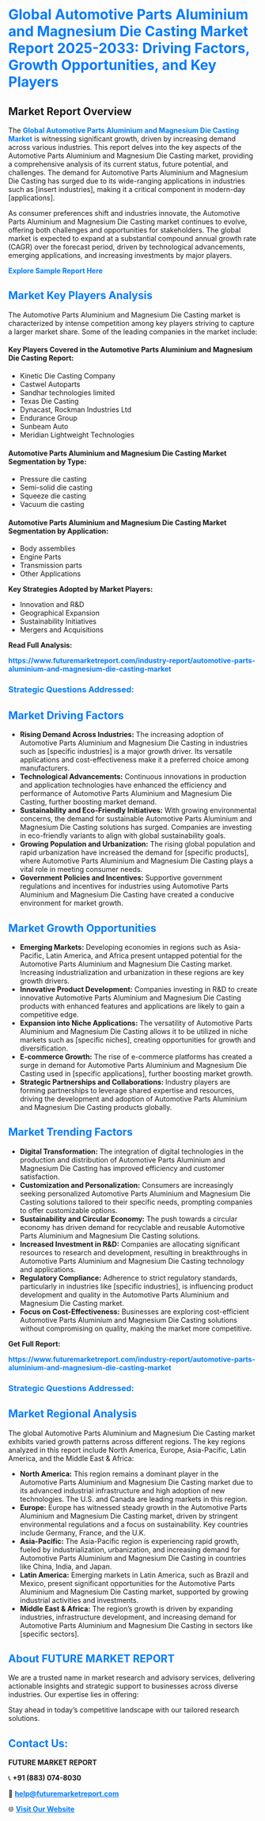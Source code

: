 <h1 style="color: #007BFF;">Global Automotive Parts Aluminium and Magnesium Die Casting Market Report 2025-2033: Driving Factors, Growth Opportunities, and Key Players</h1>

<section id="overview">
<h2>Market Report Overview</h2>
<p>The <a href="https://www.futuremarketreport.com/industry-report/automotive-parts-aluminium-and-magnesium-die-casting-market" style="color: #007BFF; text-decoration: none;"><strong>Global Automotive Parts Aluminium and Magnesium Die Casting Market</strong></a> is witnessing significant growth, driven by increasing demand across various industries. This report delves into the key aspects of the Automotive Parts Aluminium and Magnesium Die Casting market, providing a comprehensive analysis of its current status, future potential, and challenges. The demand for Automotive Parts Aluminium and Magnesium Die Casting has surged due to its wide-ranging applications in industries such as [insert industries], making it a critical component in modern-day [applications].</p>
<p>As consumer preferences shift and industries innovate, the Automotive Parts Aluminium and Magnesium Die Casting market continues to evolve, offering both challenges and opportunities for stakeholders. The global market is expected to expand at a substantial compound annual growth rate (CAGR) over the forecast period, driven by technological advancements, emerging applications, and increasing investments by major players.</p>
</section>

<section id="overview">
<p><a href="https://www.futuremarketreport.com/request-sample/reportId=115059" style="color: #007BFF; text-decoration: none;"><strong>Explore Sample Report Here</strong></a></p>
</section>

<section id="key-players">
<h2 style="color: #007BFF;">Market Key Players Analysis</h2>
<p>The Automotive Parts Aluminium and Magnesium Die Casting market is characterized by intense competition among key players striving to capture a larger market share. Some of the leading companies in the market include:</p>
<h4>Key Players Covered in the Automotive Parts Aluminium and Magnesium Die Casting Report:</h4>
<ul><li>Kinetic Die Casting Company</li><li>Castwel Autoparts</li><li>Sandhar technologies limited</li><li>Texas Die Casting</li><li>Dynacast, Rockman Industries Ltd</li><li>Endurance Group</li><li>Sunbeam Auto</li><li>Meridian Lightweight Technologies</li></ul>
<h4>Automotive Parts Aluminium and Magnesium Die Casting Market Segmentation by Type:</h4>
<ul><li>Pressure die casting</li><li>Semi-solid die casting</li><li>Squeeze die casting</li><li>Vacuum die casting</li></ul>

<h4>Automotive Parts Aluminium and Magnesium Die Casting Market Segmentation by Application:</h4>
<ul><li>Body assemblies</li><li>Engine Parts</li><li>Transmission parts</li><li>Other Applications</li></ul>
<p><strong>Key Strategies Adopted by Market Players:</strong></p>
<ul>
<li>Innovation and R&D</li>
<li>Geographical Expansion</li>
<li>Sustainability Initiatives</li>
<li>Mergers and Acquisitions</li>
</ul>
</section>

<section>
<p><strong>Read Full Analysis: </strong></p><a href="https://www.futuremarketreport.com/industry-report/automotive-parts-aluminium-and-magnesium-die-casting-market" style="color: #007BFF; text-decoration: none;"><strong>https://www.futuremarketreport.com/industry-report/automotive-parts-aluminium-and-magnesium-die-casting-market</strong></a>
<h3 style="color: #007BFF;">Strategic Questions Addressed:</h3>
</section>

<section id="driving-factors">
<h2 style="color: #007BFF;">Market Driving Factors</h2>
<ul>
<li><strong>Rising Demand Across Industries:</strong> The increasing adoption of Automotive Parts Aluminium and Magnesium Die Casting in industries such as [specific industries] is a major growth driver. Its versatile applications and cost-effectiveness make it a preferred choice among manufacturers.</li>
<li><strong>Technological Advancements:</strong> Continuous innovations in production and application technologies have enhanced the efficiency and performance of Automotive Parts Aluminium and Magnesium Die Casting, further boosting market demand.</li>
<li><strong>Sustainability and Eco-Friendly Initiatives:</strong> With growing environmental concerns, the demand for sustainable Automotive Parts Aluminium and Magnesium Die Casting solutions has surged. Companies are investing in eco-friendly variants to align with global sustainability goals.</li>
<li><strong>Growing Population and Urbanization:</strong> The rising global population and rapid urbanization have increased the demand for [specific products], where Automotive Parts Aluminium and Magnesium Die Casting plays a vital role in meeting consumer needs.</li>
<li><strong>Government Policies and Incentives:</strong> Supportive government regulations and incentives for industries using Automotive Parts Aluminium and Magnesium Die Casting have created a conducive environment for market growth.</li>
</ul>
</section>

<section id="growth-opportunities">
<h2 style="color: #007BFF;">Market Growth Opportunities</h2>
<ul>
<li><strong>Emerging Markets:</strong> Developing economies in regions such as Asia-Pacific, Latin America, and Africa present untapped potential for the Automotive Parts Aluminium and Magnesium Die Casting market. Increasing industrialization and urbanization in these regions are key growth drivers.</li>
<li><strong>Innovative Product Development:</strong> Companies investing in R&D to create innovative Automotive Parts Aluminium and Magnesium Die Casting products with enhanced features and applications are likely to gain a competitive edge.</li>
<li><strong>Expansion into Niche Applications:</strong> The versatility of Automotive Parts Aluminium and Magnesium Die Casting allows it to be utilized in niche markets such as [specific niches], creating opportunities for growth and diversification.</li>
<li><strong>E-commerce Growth:</strong> The rise of e-commerce platforms has created a surge in demand for Automotive Parts Aluminium and Magnesium Die Casting used in [specific applications], further boosting market growth.</li>
<li><strong>Strategic Partnerships and Collaborations:</strong> Industry players are forming partnerships to leverage shared expertise and resources, driving the development and adoption of Automotive Parts Aluminium and Magnesium Die Casting products globally.</li>
</ul>
</section>

<section id="trending-factors">
<h2 style="color: #007BFF;">Market Trending Factors</h2>
<ul>
<li><strong>Digital Transformation:</strong> The integration of digital technologies in the production and distribution of Automotive Parts Aluminium and Magnesium Die Casting has improved efficiency and customer satisfaction.</li>
<li><strong>Customization and Personalization:</strong> Consumers are increasingly seeking personalized Automotive Parts Aluminium and Magnesium Die Casting solutions tailored to their specific needs, prompting companies to offer customizable options.</li>
<li><strong>Sustainability and Circular Economy:</strong> The push towards a circular economy has driven demand for recyclable and reusable Automotive Parts Aluminium and Magnesium Die Casting solutions.</li>
<li><strong>Increased Investment in R&D:</strong> Companies are allocating significant resources to research and development, resulting in breakthroughs in Automotive Parts Aluminium and Magnesium Die Casting technology and applications.</li>
<li><strong>Regulatory Compliance:</strong> Adherence to strict regulatory standards, particularly in industries like [specific industries], is influencing product development and quality in the Automotive Parts Aluminium and Magnesium Die Casting market.</li>
<li><strong>Focus on Cost-Effectiveness:</strong> Businesses are exploring cost-efficient Automotive Parts Aluminium and Magnesium Die Casting solutions without compromising on quality, making the market more competitive.</li>
</ul>
</section>

<section>
<p><strong>Get Full Report: </strong></p><a href="https://www.futuremarketreport.com/industry-report/automotive-parts-aluminium-and-magnesium-die-casting-market" style="color: #007BFF; text-decoration: none;"><strong>https://www.futuremarketreport.com/industry-report/automotive-parts-aluminium-and-magnesium-die-casting-market</strong></a>
<h3 style="color: #007BFF;">Strategic Questions Addressed:</h3>
</section>


<section id="regional-analysis">
<h2 style="color: #007BFF;">Market Regional Analysis</h2>
<p>The global Automotive Parts Aluminium and Magnesium Die Casting market exhibits varied growth patterns across different regions. The key regions analyzed in this report include North America, Europe, Asia-Pacific, Latin America, and the Middle East & Africa:</p>
<ul>
<li><strong>North America:</strong> This region remains a dominant player in the Automotive Parts Aluminium and Magnesium Die Casting market due to its advanced industrial infrastructure and high adoption of new technologies. The U.S. and Canada are leading markets in this region.</li>
<li><strong>Europe:</strong> Europe has witnessed steady growth in the Automotive Parts Aluminium and Magnesium Die Casting market, driven by stringent environmental regulations and a focus on sustainability. Key countries include Germany, France, and the U.K.</li>
<li><strong>Asia-Pacific:</strong> The Asia-Pacific region is experiencing rapid growth, fueled by industrialization, urbanization, and increasing demand for Automotive Parts Aluminium and Magnesium Die Casting in countries like China, India, and Japan.</li>
<li><strong>Latin America:</strong> Emerging markets in Latin America, such as Brazil and Mexico, present significant opportunities for the Automotive Parts Aluminium and Magnesium Die Casting market, supported by growing industrial activities and investments.</li>
<li><strong>Middle East & Africa:</strong> The region’s growth is driven by expanding industries, infrastructure development, and increasing demand for Automotive Parts Aluminium and Magnesium Die Casting in sectors like [specific sectors].</li>
</ul>
</section>

<footer>
<h2 style="color: #007BFF;">About FUTURE MARKET REPORT</h2>
<p>We are a trusted name in market research and advisory services, delivering actionable insights and strategic support to businesses across diverse industries. Our expertise lies in offering:</p>

<p>Stay ahead in today’s competitive landscape with our tailored research solutions.</p>

<h2 style="color: #007BFF;">Contact Us:</h2>
<p><strong>FUTURE MARKET REPORT</strong></p>
<p>📞 <strong>+91 (883) 074-8030</strong></p>
<p>📧 <strong><a href="mailto:help@futuremarketreport.com" style="color: #007BFF;">help@futuremarketreport.com</a></strong></p>
<p>🌐 <strong><a href="https://www.futuremarketreport.com/" style="color: #007BFF;">Visit Our Website</a></strong></p>
</footer>